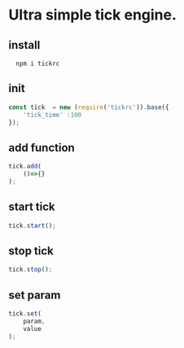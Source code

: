 # Ultra simple tick engine.


## install

```bashrc
  npm i tickrc

```

## init

```javascript
const tick  = new (require('tickrc')).base({
    'tick_time' :100
});

```

## add function

```javascript
tick.add(
    ()=>{}
);
```

## start tick

```javascript
tick.start();
```


## stop tick

```javascript
tick.stop();
```


## set param
```javascript
tick.set(
    param,
    value
);
```

